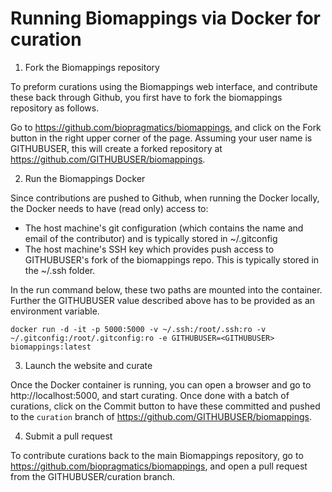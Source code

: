 # Running Biomappings via Docker for curation

1. Fork the Biomappings repository

To preform curations using the Biomappings web interface, and contribute
these back through Github, you first have to fork the biomappings repository
as follows.

Go to https://github.com/biopragmatics/biomappings, and click on the Fork
button in the right upper corner of the page. Assuming your user name is
GITHUBUSER, this will create a forked repository at
https://github.com/GITHUBUSER/biomappings.

2. Run the Biomappings Docker

Since contributions are pushed to Github, when running the Docker locally,
the Docker needs to have (read only) access to:
- The host machine's git configuration (which contains the name and email of
the contributor) and is typically stored in ~/.gitconfig
- The host machine's SSH key which provides push access to GITHUBUSER's
fork of the biomappings repo. This is typically stored in the ~/.ssh folder.

In the run command below, these two paths are mounted into the container.
Further the GITHUBUSER value described above has to be provided as an
environment variable.

```
docker run -d -it -p 5000:5000 -v ~/.ssh:/root/.ssh:ro -v ~/.gitconfig:/root/.gitconfig:ro -e GITHUBUSER=<GITHUBUSER> biomappings:latest
```

3. Launch the website and curate

Once the Docker container is running, you can open a browser and go to
http://localhost:5000, and start curating. Once done with a batch of curations,
click on the Commit button to have these committed and pushed to
the `curation` branch of https://github.com/GITHUBUSER/biomappings.

4. Submit a pull request

To contribute curations back to the main Biomappings repository,
go to https://github.com/biopragmatics/biomappings, and open a
pull request from the GITHUBUSER/curation branch.
